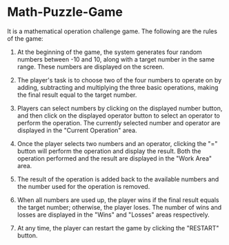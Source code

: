 # Math-Puzzle-Game

It is a mathematical operation challenge game. The following are the rules of the game:

1. At the beginning of the game, the system generates four random numbers between -10 and 10, along with a target number in the same range. These numbers are displayed on the screen.

2. The player's task is to choose two of the four numbers to operate on by adding, subtracting and multiplying the three basic operations, making the final result equal to the target number.

3. Players can select numbers by clicking on the displayed number button, and then click on the displayed operator button to select an operator to perform the operation. The currently selected number and operator are displayed in the "Current Operation" area.

4. Once the player selects two numbers and an operator, clicking the "=" button will perform the operation and display the result. Both the operation performed and the result are displayed in the "Work Area" area.

5. The result of the operation is added back to the available numbers and the number used for the operation is removed.

6. When all numbers are used up, the player wins if the final result equals the target number; otherwise, the player loses. The number of wins and losses are displayed in the "Wins" and "Losses" areas respectively.

7. At any time, the player can restart the game by clicking the "RESTART" button.
